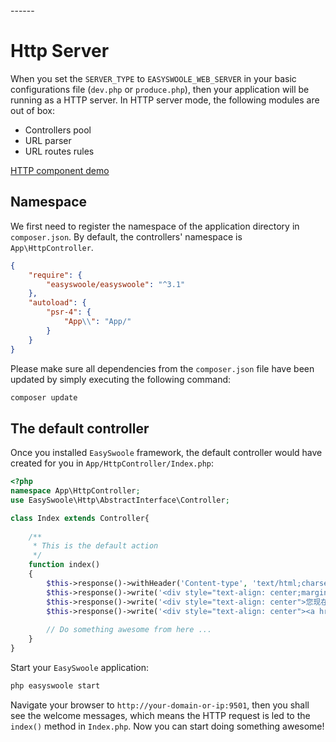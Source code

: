 <head>
     <title>EasySwoole Http service|swoole Http|swoole Api service</title>
     <meta content="text/html; charset=utf-8" http-equiv="Content-Type">
     <meta name="keywords" content="EasySwoole Http service|swoole Http|swoole Api service"/>
     <meta name="description" content="EasySwoole Http service|swoole Http|swoole Api service"/>
</head>
---<head>---

# Http Server
When you set the `SERVER_TYPE` to `EASYSWOOLE_WEB_SERVER` in your basic configurations file (`dev.php` or `produce.php`), then your application will be running as a HTTP server.
In HTTP server mode, the following modules are out of box:
* Controllers pool
* URL parser
* URL routes rules

[HTTP component demo](https://github.com/easy-swoole/demo/tree/3.x-http)

## Namespace
We first need to register the namespace of the application directory in `composer.json`. By default, the controllers' namespace is `App\HttpController`.

````json
{
    "require": {
        "easyswoole/easyswoole": "^3.1"
    },
    "autoload": {
        "psr-4": {
            "App\\": "App/"
        }
    }
}
````
Please make sure all dependencies from the `composer.json` file have been updated by simply executing the following command:
````bash
composer update
````

## The default controller
Once you installed `EasySwoole` framework, the default controller would have created for you in `App/HttpController/Index.php`:
````php
<?php
namespace App\HttpController;
use EasySwoole\Http\AbstractInterface\Controller;

class Index extends Controller{
    
    /**
     * This is the default action 
     */
    function index()
    {
        $this->response()->withHeader('Content-type', 'text/html;charset=utf-8');
        $this->response()->write('<div style="text-align: center;margin-top: 30px"><h2>欢迎使用EASYSWOOLE</h2></div></br>');
        $this->response()->write('<div style="text-align: center">您现在看到的页面是默认的 Index 控制器的输出</div></br>');
        $this->response()->write('<div style="text-align: center"><a href="https://www.easyswoole.com/Manual/2.x/Cn/_book/Base/http_controller.html">查看手册了解详细使用方法</a></div></br>');
        
        // Do something awesome from here ...
    }
}
````

Start your `EasySwoole` application:
````bash
php easyswoole start
````

Navigate your browser to `http://your-domain-or-ip:9501`, then you shall see the welcome messages, which means the HTTP request is led to the `index()` method in `Index.php`. Now you can start doing something awesome!

